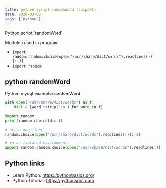 ```yaml
---
title: python script randomWord (snippet)
date: 2020-03-03
tags: ["python"]
---
```

Python script 'randomWord'


Modules used in program: 
* `import random;random.choice(open("/usr/share/dict/words").readlines())[:-1]`
* `import random`

## python randomWord

Python mysql example: randomWord

```python
with open("/usr/share/dict/words") as f:
    dict = [word.rstrip('\n') for word in f]

import random
print(random.choice(dict))

# or, a one-liner
random.choice(open("/usr/share/dict/words").readlines())[:-1]

# in an isolated environment:
import random;random.choice(open("/usr/share/dict/words").readlines())[:-1]

```

## Python links

- Learn Python: https://pythonbasics.org/
- Python Tutorial: https://pythonspot.com
